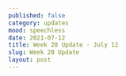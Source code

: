 ```yaml
---
published: false
category: updates
mood: speechless
date: 2021-07-12
title: Week 28 Update - July 12
slug: Week 28 Update
layout: post
---
```




<!--more-->

    